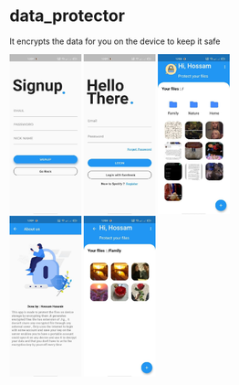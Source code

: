 # data_protector

It encrypts the data for you on the device to keep it safe

<img src="https://github.com/hossamhasanin/data_protector/blob/main/images/photo_2021-03-14_16-31-11.jpg" width="25%" height="25%"/> <img src="https://github.com/hossamhasanin/data_protector/blob/main/images/photo_2021-03-14_16-31-18.jpg" width="25%" height="25%"/> <img src="https://github.com/hossamhasanin/data_protector/blob/main/images/photo_2021-03-14_16-29-59.jpg" width="25%" height="25%"/> <img src="https://github.com/hossamhasanin/data_protector/blob/main/images/photo_2021-03-14_16-31-25.jpg" width="25%" height="25%"/> <img src="https://github.com/hossamhasanin/data_protector/blob/main/images/photo_2021-03-14_16-31-30.jpg" width="25%" height="25%"/>
